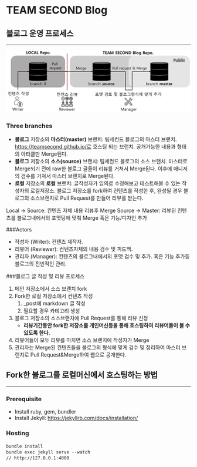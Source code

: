 # TEAM SECOND Blog



## 블로그 운영 프로세스

---

![Team second blogging process](./assets/img/github/blog_process.png)

### Three branches 

* **블로그** 저장소의 **마스터(master)** 브랜치:  팀세컨드 블로그의 마스터 브랜치. https://teamsecond.github.io/로 호스팅 되는 브랜치. 공개가능한 내용과 형태의 아티클만 Merge된다.
* **블로그** 저장소의 **소스(source)** 브랜치: 팀세컨드 블로그의 소스 브랜치. 마스터로 Merge되기 전에 raw한 블로그 글들이 리뷰를 거쳐서 Merge된다. 이후에 매니저의 검수를 거쳐서 마스터 브랜치로 Merge된다. 
* **로컬** 저장소의 **로컬** 브랜치: 글작성자가 임의로 수정해보고 테스트해볼 수 있는 작성자의 로컬저장소. 블로그 저장소를 fork하여 컨텐츠를 작성한 후, 완성될 경우 블로그의 소스브랜치로 Pull Request를 만들어 리뷰를 받는다.  

Local -> Source: 컨텐츠 자체 내용 리뷰후 Merge
Source -> Master: 리뷰된 컨텐츠를 블로그내에서의 포맷팅에 맞춰 Merge 혹은 기능/디자인 추가

###Actors

* 작성자 (Writer): 컨텐츠 제작자. 
* 리뷰어 (Reviewer): 컨텐츠자체의 내용 검수 및 피드백.
* 관리자 (Manager): 컨텐츠의 블로그내에서의 포맷 검수 및 추가. 혹은 기능 추가등 블로그의 전반적인 관리.

###블로그 글 작성 및 리뷰 프로세스

1. 메인 저장소에서 소스 브랜치 fork 
2. Fork한 로컬 저장소에서 컨텐츠 작성
   1. _post에 markdown 글 작성
   2. 필요할 경우 카테고리 생성
3. 블로그 저장소의 소스브랜치에 Pull Request를 통해 리뷰 신청
   * **리뷰기간동안  fork한 저장소를 개인머신등을 통해 호스팅하여 리뷰어들이 볼 수 있도록 한다.**
4. 리뷰어들이 모두 리뷰를 마치면 소스 브랜치에 작성자가 Merge
5. 관리자는 Merge된 컨텐츠들을 블로그의 형식에 맞게 검수 및 정리하여 마스터 브랜치로 Pull Request&Merge하여 웹으로 공개한다.

## Fork한 블로그를 로컬머신에서 호스팅하는 방법

---

### Prerequisite

- Install ruby, gem, bundler
- Install Jekyll: https://jekyllrb.com/docs/installation/

### Hosting

```
bundle install
bundle exec jekyll serve --watch
// http://127.0.0.1:4000
```
